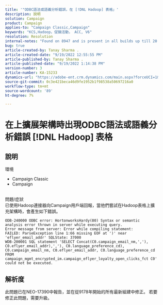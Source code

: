 ```yaml
---
title: '"ODBC語法或語義分析錯誤，在 [!DNL Hadoop] 表格」'
description: 說明
solution: Campaign
product: Campaign
applies-to: "Campaign Classic,Campaign"
keywords: "KCS,Hadoop，促銷活動， ACC, V6"
resolution: Resolution
internal-notes: "Found on 8947 and is present in all builds up till 20.2.  Internal Support ticket: TK178548"
bug: true
article-created-by: Tanay Sharma .
article-created-date: "9/19/2022 12:55:55 PM"
article-published-by: Tanay Sharma .
article-published-date: "9/19/2022 1:14:38 PM"
version-number: 3
article-number: KA-15233
dynamics-url: "https://adobe-ent.crm.dynamics.com/main.aspx?forceUCI=1&pagetype=entityrecord&etn=knowledgearticle&id=9444595f-1a38-ed11-9db1-002248086735"
source-git-commit: 0c3e421beca46d9fe1952b1f98538a50697216a0
workflow-type: tm+mt
source-wordcount: '89'
ht-degree: 7%

---
```


# 在上擴展架構時出現ODBC語法或語義分析錯誤 [!DNL Hadoop] 表格

## 說明

環境<br>
- Campaign Classic
- Campaign



<br>問題/症狀<br>已使用Hadoop連接器向Campaign用戶端回報，當他們嘗試在Hadoop表格上擴充架構時，會產生如下錯誤。<br>

```
ODB-240000 ODBC error: HortonworksHardy(80) Syntax or semantic analysis error thrown in server while executing query.
Error message from server: Error while compiling statement:
FAILED: ParseException line 1:66 missing EOF at ')' near 'eflyer_email_addr' SQLState: 37000
WDB-200001 SQL statement 'SELECT Concat(C0.campaign_email_nm,','), C0.eflyer_email_addr),','), C0.language_preference_cd), C0.campaign_email_nm, C0.eflyer_email_addr, C0.language_preference_cd FROM campaign_mgmt_encrypted_im.campaign_eflyer_loyalty_open_clicks_fct C0' could not be executed.
```



## 解析度


此問題已在NEO-17390中報告，並在從9178年開始的所有最新組建中修正。 若要修正此問題，需要升級。
